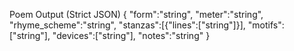 Poem Output (Strict JSON)
{
  "form":"string",
  "meter":"string",
  "rhyme_scheme":"string",
  "stanzas":[{"lines":["string"]}],
  "motifs":["string"],
  "devices":["string"],
  "notes":"string"
}
